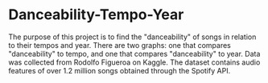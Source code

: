 # Danceability-Tempo-Year
The purpose of this project is to find the "danceability" of songs in relation to their tempos and year.
There are two graphs: one that compares "danceability" to tempo, and one that compares "danceability" to year.
Data was collected from Rodolfo Figueroa on Kaggle. The dataset contains audio features of over 1.2 million songs obtained through the Spotify API.
